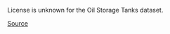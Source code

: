 License is unknown for the Oil Storage Tanks dataset.

[Source](https://www.kaggle.com/datasets/towardsentropy/oil-storage-tanks)